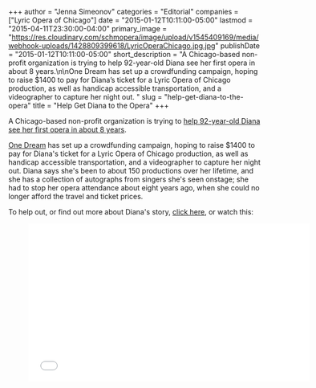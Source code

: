 +++
author = "Jenna Simeonov"
categories = "Editorial"
companies = ["Lyric Opera of Chicago"]
date = "2015-01-12T10:11:00-05:00"
lastmod = "2015-04-11T23:30:00-04:00"
primary_image = "https://res.cloudinary.com/schmopera/image/upload/v1545409169/media/webhook-uploads/1428809399618/LyricOperaChicago.jpg.jpg"
publishDate = "2015-01-12T10:11:00-05:00"
short_description = "A Chicago-based non-profit organization is trying to help 92-year-old Diana see her first opera in about 8 years.\n\nOne Dream has set up a crowdfunding campaign, hoping to raise $1400 to pay for Diana’s ticket for a Lyric Opera of Chicago production, as well as handicap accessible transportation, and a videographer to capture her night out. "
slug = "help-get-diana-to-the-opera"
title = "Help Get Diana to the Opera"
+++

<p>A Chicago-based non-profit organization is trying to <a href="https://oneseniordream.org/send-diana-opera/" target="_blank">help 92-year-old Diana see her first opera in about 8 years</a>.</p><p><a href="https://oneseniordream.org/send-diana-opera/" target="_blank">One Dream</a> has set up a crowdfunding campaign, hoping to raise&nbsp;$1400 to pay for Diana's ticket for a Lyric Opera of Chicago production, as well as handicap accessible transportation, and a videographer to capture her night out. Diana says she's been to about 150 productions over her lifetime, and she has a collection of autographs from singers she's seen onstage; she had to stop her opera attendance&nbsp;about eight years ago, when she could no longer afford the travel and ticket prices.</p><p>To help out, or find out more about Diana's story, <a href="https://oneseniordream.org/send-diana-opera/" target="_blank">click here</a>, or&nbsp;watch this:</p><p><figure data-type="video"><iframe src="//www.youtube.com/embed/2OX9OUn_JM0" width="560" height="315" frameborder="0" allowfullscreen="allowfullscreen"></iframe></figure></p>
